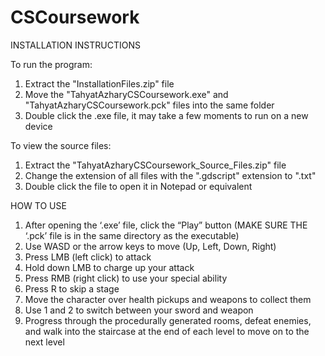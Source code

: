 # CSCoursework
 
INSTALLATION INSTRUCTIONS

To run the program:
1. Extract the "InstallationFiles.zip" file
2. Move the "TahyatAzharyCSCoursework.exe" and "TahyatAzharyCSCoursework.pck" files into the same folder
3. Double click the .exe file, it may take a few moments to run on a new device

To view the source files:
1. Extract the "TahyatAzharyCSCoursework_Source_Files.zip" file
2. Change the extension of all files with the ".gdscript" extension to ".txt"
3. Double click the file to open it in Notepad or equivalent

HOW TO USE

1. After opening the ‘.exe’ file, click the “Play” button (MAKE SURE THE ‘.pck’ 
file is in the same directory as the executable) 
2. Use WASD or the arrow keys to move (Up, Left, Down, Right) 
3. Press LMB (left click) to attack 
4. Hold down LMB to charge up your attack 
5. Press RMB (right click) to use your special ability 
6. Press R to skip a stage 
7. Move the character over health pickups and weapons to collect them 
8. Use 1 and 2 to switch between your sword and weapon 
9. Progress through the procedurally generated rooms, defeat enemies, and 
walk into the staircase at the end of each level to move on to the next level
